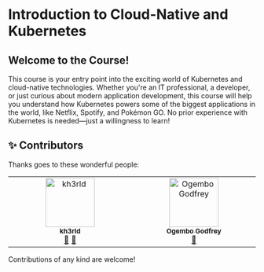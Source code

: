 # Introduction to Cloud-Native and Kubernetes

## Welcome to the Course!

This course is your entry point into the exciting world of Kubernetes and cloud-native technologies. Whether you're an IT professional, a developer, or just curious about modern application development, this course will help you understand how Kubernetes powers some of the biggest applications in the world, like Netflix, Spotify, and Pokémon GO. No prior experience with Kubernetes is needed—just a willingness to learn!


## ✨ Contributors

Thanks goes to these wonderful people:

<!-- ALL-CONTRIBUTORS-LIST:START - Do not remove or modify this section -->
<!-- prettier-ignore-start -->
<!-- markdownlint-disable -->
<table>
  <tbody>
    <tr>
      <td align="center" valign="top" width="14.28%"><a href="https://github.com/kh3rld"><img src="https://avatars.githubusercontent.com/u/171191586?v=4?s=100" width="100px;" alt="kh3rld"/><br /><sub><b>kh3rld</b></sub></a><br /><a href="#design-kh3rld" title="Design">🎨</a> <a href="#ideas-kh3rld" title="Ideas, Planning, & Feedback">🤔</a></td>
      <td align="center" valign="top" width="14.28%"><a href="https://github.com/ZEZE1020"><img src="https://avatars.githubusercontent.com/u/60712273?v=4?s=100" width="100px;" alt="Ogembo Godfrey"/><br /><sub><b>Ogembo Godfrey</b></sub></a><br /><a href="https://github.com/WycliffeAlphus/Introduction-to-Kubernetes-and-Cloud-Native-Technologies/commits?author=ZEZE1020" title="Documentation">📖</a></td>
    </tr>
  </tbody>
</table>

<!-- markdownlint-restore -->
<!-- prettier-ignore-end -->

<!-- ALL-CONTRIBUTORS-LIST:END -->


Contributions of any kind are welcome!